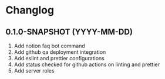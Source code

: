 # Changlog

## 0.1.0-SNAPSHOT (YYYY-MM-DD)

1. Add notion faq bot command
2. Add github qa deployment integration
3. Add eslint and prettier configurations
4. Add status checked for github actions on linting and prettier
5. Add server roles
